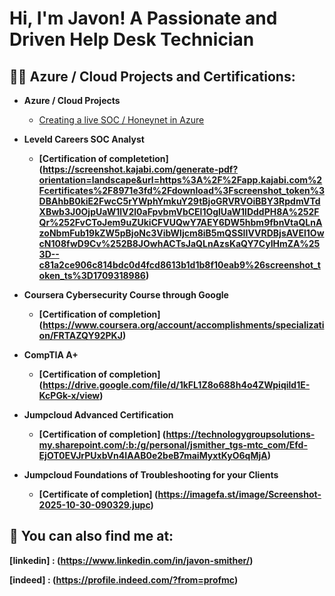 <h1>Hi, I'm Javon! A Passionate and Driven Help Desk Technician</h1>

<h2>👨‍💻 Azure / Cloud Projects and Certifications:</h2>

- <b>Azure / Cloud Projects</b>
  - [Creating a live SOC / Honeynet in Azure](https://github.com/Javon-Smither/Azure-SOC)

- <b>Leveld Careers SOC Analyst
  - [Certification of completetion] (https://screenshot.kajabi.com/generate-pdf?orientation=landscape&url=https%3A%2F%2Fapp.kajabi.com%2Fcertificates%2F8971e3fd%2Fdownload%3Fscreenshot_token%3DBAhbB0kiE2FwcC5rYWphYmkuY29tBjoGRVRVOiBBY3RpdmVTdXBwb3J0OjpUaW1lV2l0aFpvbmVbCEl1OglUaW1lDddPH8A%252FQr%252FvCToJem9uZUkiCFVUQwY7AEY6DW5hbm9fbnVtaQLnAzoNbmFub19kZW5pBjoNc3VibWljcm8iB5mQSSIIVVRDBjsAVEl1OwcN108fwD9Cv%252B8JOwhACTsJaQLnAzsKaQY7CyIHmZA%253D--c81a2ce906c814bdc0d4fcd8613b1d1b8f10eab9%26screenshot_token_ts%3D1709318986)
 
- <b>Coursera Cybersecurity Course through Google
  - [Certification of completion] (https://www.coursera.org/account/accomplishments/specialization/FRTAZQY92PKJ)
 
- <b>CompTIA A+
  - [Certification of completion] (https://drive.google.com/file/d/1kFL1Z8o688h4o4ZWpiqild1E-KcPGk-x/view)
 
- <b>Jumpcloud Advanced Certification
  - [Certification of completion] (https://technologygroupsolutions-my.sharepoint.com/:b:/g/personal/jsmither_tgs-mtc_com/Efd-EjOT0EVJrPUxbVn4IAAB0e2beB7maiMyxtKyO6qMjA)
 
- <b>Jumpcloud Foundations of Troubleshooting for your Clients
  - [Certificate of completion] (https://imagefa.st/image/Screenshot-2025-10-30-090329.jupc)

<h2> 🤳 You can also find me at:</h2>

[linkedin] : (https://www.linkedin.com/in/javon-smither/)

[indeed] : (https://profile.indeed.com/?from=profmc)

<!--
**joshmadakor1/joshmadakor1** is a ✨ _special_ ✨ repository because its `README.md` (this file) appears on your GitHub profile.

Here are some ideas to get you started:

- 🔭 I’m currently working on ..
- 🌱 I’m currently learning ...
- 👯 I’m looking to collaborate on ...
- 🤔 I’m looking for help with ...
- 💬 Ask me about ...
- 📫 How to reach me: ...
- 😄 Pronouns: ...
- ⚡ Fun fact: ...
-->
